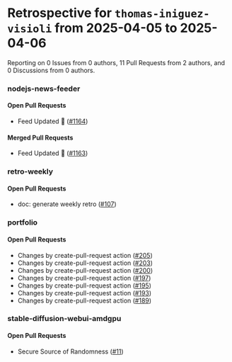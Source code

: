 # Retrospective for `thomas-iniguez-visioli` from 2025-04-05 to 2025-04-06

Reporting on 0 Issues from 0 authors, 11 Pull Requests from 2 authors, and 0 Discussions from 0 authors.


### nodejs-news-feeder

#### Open Pull Requests

- Feed Updated 🍿 ([#1164](https://github.com/thomas-iniguez-visioli/nodejs-news-feeder/pull/1164))

#### Merged Pull Requests

- Feed Updated 🍿 ([#1163](https://github.com/thomas-iniguez-visioli/nodejs-news-feeder/pull/1163))

### retro-weekly

#### Open Pull Requests

- doc: generate weekly retro ([#107](https://github.com/thomas-iniguez-visioli/retro-weekly/pull/107))

### portfolio

#### Open Pull Requests

- Changes by create-pull-request action ([#205](https://github.com/thomas-iniguez-visioli/portfolio/pull/205))
- Changes by create-pull-request action ([#203](https://github.com/thomas-iniguez-visioli/portfolio/pull/203))
- Changes by create-pull-request action ([#200](https://github.com/thomas-iniguez-visioli/portfolio/pull/200))
- Changes by create-pull-request action ([#197](https://github.com/thomas-iniguez-visioli/portfolio/pull/197))
- Changes by create-pull-request action ([#195](https://github.com/thomas-iniguez-visioli/portfolio/pull/195))
- Changes by create-pull-request action ([#193](https://github.com/thomas-iniguez-visioli/portfolio/pull/193))
- Changes by create-pull-request action ([#189](https://github.com/thomas-iniguez-visioli/portfolio/pull/189))

### stable-diffusion-webui-amdgpu

#### Open Pull Requests

- Secure Source of Randomness ([#11](https://github.com/thomas-iniguez-visioli/stable-diffusion-webui-amdgpu/pull/11))